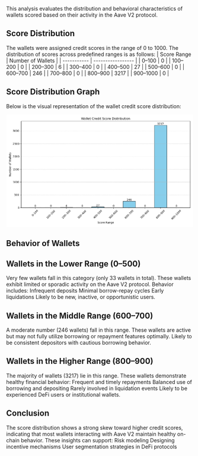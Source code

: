 This analysis evaluates the distribution and behavioral characteristics of wallets scored based on their activity in the Aave V2 protocol.

## Score Distribution

The wallets were assigned credit scores in the range of 0 to 1000. The distribution of scores across predefined ranges is as follows:
| Score Range | Number of Wallets |
| ----------- | ----------------- |
| 0–100       | 0                 |
| 100–200     | 0                 |
| 200–300     | 6                 |
| 300–400     | 0                 |
| 400–500     | 27                |
| 500–600     | 0                 |
| 600–700     | 246               |
| 700–800     | 0                 |
| 800–900     | 3217              |
| 900–1000    | 0                 |

## Score Distribution Graph

Below is the visual representation of the wallet credit score distribution:

![Score Distribution](./score_distribution.png)

## Behavior of Wallets

## Wallets in the Lower Range (0–500)
Very few wallets fall in this category (only 33 wallets in total).
These wallets exhibit limited or sporadic activity on the Aave V2 protocol.
Behavior includes:
Infrequent deposits
Minimal borrow-repay cycles
Early liquidations
Likely to be new, inactive, or opportunistic users.

## Wallets in the Middle Range (600–700)
A moderate number (246 wallets) fall in this range.
These wallets are active but may not fully utilize borrowing or repayment features optimally.
Likely to be consistent depositors with cautious borrowing behavior.

## Wallets in the Higher Range (800–900)
The majority of wallets (3217) lie in this range.
These wallets demonstrate healthy financial behavior:
Frequent and timely repayments
Balanced use of borrowing and depositing
Rarely involved in liquidation events
Likely to be experienced DeFi users or institutional wallets.


## Conclusion

The score distribution shows a strong skew toward higher credit scores, indicating that most wallets interacting with Aave V2 maintain healthy on-chain behavior.
These insights can support:
Risk modeling
Designing incentive mechanisms
User segmentation strategies in DeFi protocols

